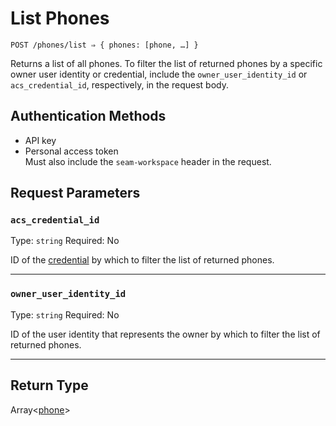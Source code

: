 # List Phones

```
POST /phones/list ⇒ { phones: [phone, …] }
```

Returns a list of all phones. To filter the list of returned phones by a specific owner user identity or credential, include the `owner_user_identity_id` or `acs_credential_id`, respectively, in the request body.

## Authentication Methods

* API key
* Personal access token\
  Must also include the `seam-workspace` header in the request.

## Request Parameters

### `acs_credential_id`

Type: `string` Required: No

ID of the [credential](../../capability-guides/access-systems/managing-credentials.md) by which to filter the list of returned phones.

***

### `owner_user_identity_id`

Type: `string` Required: No

ID of the user identity that represents the owner by which to filter the list of returned phones.

***

## Return Type

Array<[phone](./)>
